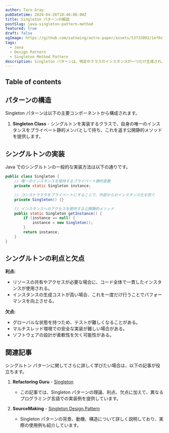 ```yaml
---
author: Taro Gray
pubDatetime: 2024-04-26T18:46:00.00Z
title: Singleton パターンの解説
postSlug: java-singleton-pattern-method
featured: true
draft: false
ogImage: https://github.com/satnaing/astro-paper/assets/53733092/1ef0cf03-8137-4d67-ac81-84a032119e3a
tags:
  - Java
  - Design Pattern
  - Singleton Method Pattern
description: Singleton パターンは、特定のクラスのインスタンスが一つだけ生成され、そのインスタンスがグローバルにアクセス可能であることを保証するデザインパターンです。このパターンは、一貫した状態管理や、リソースへのアクセス制御など、アプリケーション全体で一つのインスタンスのみを必要とする場合に有効です。
---
```


## Table of contents

## パターンの構造

Singleton パターンは以下の主要コンポーネントから構成されます。

1. **Singleton Class** - シングルトンを実装するクラスで、自身の唯一のインスタンスをプライベート静的メンバとして持ち、これを返す公開静的メソッドを提供します。

## シングルトンの実装

Java でのシングルトンの一般的な実装方法は以下の通りです。

```java
public class Singleton {
    // 唯一のインスタンスを保持するプライベート静的変数
    private static Singleton instance;

    // コンストラクタをプライベートにすることで、外部からのインスタンス化を防ぐ
    private Singleton() {}

    // インスタンスへのアクセスを提供する公開静的メソッド
    public static Singleton getInstance() {
        if (instance == null) {
            instance = new Singleton();
        }
        return instance;
    }
}
```

## シングルトンの利点と欠点

**利点:**

- リソースの共有やアクセスが必要な場合に、コード全体で一貫したインスタンスが使用される。
- インスタンスの生成コストが高い場合、これを一度だけ行うことでパフォーマンスを向上させる。

**欠点:**

- グローバルな状態を持つため、テストが難しくなることがある。
- マルチスレッド環境での安全な実装が難しい場合がある。
- ソフトウェアの設計が柔軟性を欠く可能性がある。

## 関連記事

シングルトン パターンに関してさらに詳しく学びたい場合は、以下の記事が役立ちます。

1. **Refactoring Guru** - [Singleton](https://refactoring.guru/design-patterns/singleton)

   - この記事では、Singleton パターンの理論、利点、欠点に加えて、異なるプログラミング言語での実装例を提供しています。

2. **SourceMaking** - [Singleton Design Pattern](https://sourcemaking.com/design_patterns/singleton)
   - Singleton パターンの背景、動機、構造について詳しく説明しており、実際の使用例も紹介しています。
